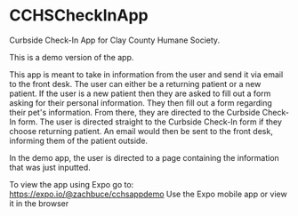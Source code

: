 # CCHSCheckInApp
Curbside Check-In App for Clay County Humane Society.

This is a demo version of the app.

This app is meant to take in information from the user and send it via email to the front desk. The user can either be a returning patient or a new patient. If the user is a new
patient then they are asked to fill out a form asking for their personal information. They then fill out a form regarding their pet's information. From there, they are directed to 
the Curbside Check-In form. The user is directed straight to the Curbside Check-In form if they choose returning patient. An email would then be sent to the front desk, informing 
them of the patient outside.

In the demo app, the user is directed to a page containing the information that was just inputted. 

To view the app using Expo go to: https://expo.io/@zachbuce/cchsappdemo
Use the Expo mobile app or view it in the browser
